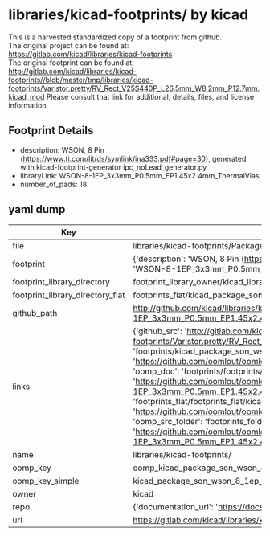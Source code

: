 # libraries/kicad-footprints/ by kicad  
This is a harvested standardized copy of a footprint from github.  
The original project can be found at:  
https://gitlab.com/kicad/libraries/kicad-footprints  
The original footprint can be found at:
http://gitlab.com/kicad/libraries/kicad-footprints//blob/master/tmp/libraries/kicad-footprints/Varistor.pretty/RV_Rect_V25S440P_L26.5mm_W8.2mm_P12.7mm.kicad_mod
Please consult that link for additional, details, files, and license information.  
## Footprint Details
* description: WSON, 8 Pin (https://www.ti.com/lit/ds/symlink/ina333.pdf#page=30), generated with kicad-footprint-generator ipc_noLead_generator.py  
* libraryLink: WSON-8-1EP_3x3mm_P0.5mm_EP1.45x2.4mm_ThermalVias  
* number_of_pads: 18  
## yaml dump  
| Key | Value |  
| --- | --- |  
| file | libraries/kicad-footprints/Package_SON.pretty/WSON-8-1EP_3x3mm_P0.5mm_EP1.45x2.4mm_ThermalVias.kicad_mod |  
| footprint | {'description': 'WSON, 8 Pin (https://www.ti.com/lit/ds/symlink/ina333.pdf#page=30), generated with kicad-footprint-generator ipc_noLead_generator.py', 'libraryLink': 'WSON-8-1EP_3x3mm_P0.5mm_EP1.45x2.4mm_ThermalVias', 'number_of_pads': 18} |  
| footprint_library_directory | footprint_library_owner/kicad_libraries/kicad-footprints/ |  
| footprint_library_directory_flat | footprints_flat/kicad_package_son_wson_8_1ep_3x3mm_p0_5mm_ep1_45x2_4mm_thermalvias/working |  
| github_path | http://github.com/kicad/libraries/kicad-footprints//blob/master/tmp/libraries/kicad-footprints/Package_SON.pretty/WSON-8-1EP_3x3mm_P0.5mm_EP1.45x2.4mm_ThermalVias.kicad_mod |  
| links | {'github_src': 'http://gitlab.com/kicad/libraries/kicad-footprints//blob/master/tmp/libraries/kicad-footprints/Varistor.pretty/RV_Rect_V25S440P_L26.5mm_W8.2mm_P12.7mm.kicad_mod', 'github_src_repo': 'https://gitlab.com/kicad/libraries/kicad-footprints', 'oomp_bot': 'footprints/kicad_package_son_wson_8_1ep_3x3mm_p0_5mm_ep1_45x2_4mm_thermalvias/working', 'oomp_bot_github': 'https://github.com/oomlout/oomlout_oomp_footprint_bot/tree/main/footprints/kicad_package_son_wson_8_1ep_3x3mm_p0_5mm_ep1_45x2_4mm_thermalvias/working', 'oomp_doc': 'footprints/footprints/kicad/Package_SON/WSON-8-1EP_3x3mm_P0.5mm_EP1.45x2.4mm_ThermalVias/working/', 'oomp_doc_github': 'https://github.com/oomlout/oomlout_oomp_footprint_doc/tree/main/footprints/footprints/kicad/Package_SON/WSON-8-1EP_3x3mm_P0.5mm_EP1.45x2.4mm_ThermalVias/working', 'oomp_src_flat': 'footprints_flat/footprints_flat/kicad_package_son_wson_8_1ep_3x3mm_p0_5mm_ep1_45x2_4mm_thermalvias/working', 'oomp_src_flat_github': 'https://github.com/oomlout/oomlout_oomp_footprint_src/tree/main/footprints_flat/kicad_package_son_wson_8_1ep_3x3mm_p0_5mm_ep1_45x2_4mm_thermalvias/working', 'oomp_src_folder': 'footprints_folder/footprints_folder/kicad/Package_SON/WSON-8-1EP_3x3mm_P0.5mm_EP1.45x2.4mm_ThermalVias/working', 'oomp_src_folder_github': 'https://github.com/oomlout/oomlout_oomp_footprint_src/tree/main/footprints_folder/kicad/Package_SON/WSON-8-1EP_3x3mm_P0.5mm_EP1.45x2.4mm_ThermalVias/working'} |  
| name | libraries/kicad-footprints/ |  
| oomp_key | oomp_kicad_package_son_wson_8_1ep_3x3mm_p0_5mm_ep1_45x2_4mm_thermalvias |  
| oomp_key_simple | kicad_package_son_wson_8_1ep_3x3mm_p0_5mm_ep1_45x2_4mm_thermalvias |  
| owner | kicad |  
| repo | {'documentation_url': 'https://docs.github.com/rest/repos/repos#get-a-repository', 'message': 'Not Found'} |  
| url | https://gitlab.com/kicad/libraries/kicad-footprints |  

